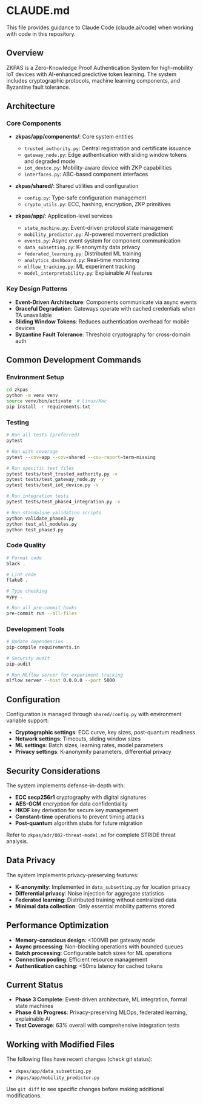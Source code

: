# CLAUDE.md

This file provides guidance to Claude Code (claude.ai/code) when working with code in this repository.

## Overview

ZKPAS is a Zero-Knowledge Proof Authentication System for high-mobility IoT devices with AI-enhanced predictive token learning. The system includes cryptographic protocols, machine learning components, and Byzantine fault tolerance.

## Architecture

### Core Components

- **zkpas/app/components/**: Core system entities
  - `trusted_authority.py`: Central registration and certificate issuance
  - `gateway_node.py`: Edge authentication with sliding window tokens and degraded mode
  - `iot_device.py`: Mobility-aware device with ZKP capabilities
  - `interfaces.py`: ABC-based component interfaces
  
- **zkpas/shared/**: Shared utilities and configuration
  - `config.py`: Type-safe configuration management
  - `crypto_utils.py`: ECC, hashing, encryption, ZKP primitives
  
- **zkpas/app/**: Application-level services
  - `state_machine.py`: Event-driven protocol state management
  - `mobility_predictor.py`: AI-powered movement prediction
  - `events.py`: Async event system for component communication
  - `data_subsetting.py`: K-anonymity data privacy
  - `federated_learning.py`: Distributed ML training
  - `analytics_dashboard.py`: Real-time monitoring
  - `mlflow_tracking.py`: ML experiment tracking
  - `model_interpretability.py`: Explainable AI features

### Key Design Patterns

- **Event-Driven Architecture**: Components communicate via async events
- **Graceful Degradation**: Gateways operate with cached credentials when TA unavailable
- **Sliding Window Tokens**: Reduces authentication overhead for mobile devices
- **Byzantine Fault Tolerance**: Threshold cryptography for cross-domain auth

## Common Development Commands

### Environment Setup
```bash
cd zkpas
python -m venv venv
source venv/bin/activate  # Linux/Mac
pip install -r requirements.txt
```

### Testing
```bash
# Run all tests (preferred)
pytest

# Run with coverage
pytest --cov=app --cov=shared --cov-report=term-missing

# Run specific test files
pytest tests/test_trusted_authority.py -v
pytest tests/test_gateway_node.py -v
pytest tests/test_iot_device.py -v

# Run integration tests
pytest tests/test_phase4_integration.py -v

# Run standalone validation scripts
python validate_phase3.py
python test_all_modules.py
python test_phase3.py
```

### Code Quality
```bash
# Format code
black .

# Lint code
flake8 .

# Type checking
mypy .

# Run all pre-commit hooks
pre-commit run --all-files
```

### Development Tools
```bash
# Update dependencies
pip-compile requirements.in

# Security audit
pip-audit

# Run MLflow server for experiment tracking
mlflow server --host 0.0.0.0 --port 5000
```

## Configuration

Configuration is managed through `shared/config.py` with environment variable support:

- **Cryptographic settings**: ECC curve, key sizes, post-quantum readiness
- **Network settings**: Timeouts, sliding window sizes
- **ML settings**: Batch sizes, learning rates, model parameters
- **Privacy settings**: K-anonymity parameters, differential privacy

## Security Considerations

The system implements defense-in-depth with:

- **ECC secp256r1** cryptography with digital signatures
- **AES-GCM** encryption for data confidentiality
- **HKDF** key derivation for secure key management
- **Constant-time** operations to prevent timing attacks
- **Post-quantum** algorithm stubs for future migration

Refer to `zkpas/adr/002-threat-model.md` for complete STRIDE threat analysis.

## Data Privacy

The system implements privacy-preserving features:

- **K-anonymity**: Implemented in `data_subsetting.py` for location privacy
- **Differential privacy**: Noise injection for aggregate statistics
- **Federated learning**: Distributed training without centralized data
- **Minimal data collection**: Only essential mobility patterns stored

## Performance Optimization

- **Memory-conscious design**: <100MB per gateway node
- **Async processing**: Non-blocking operations with bounded queues
- **Batch processing**: Configurable batch sizes for ML operations
- **Connection pooling**: Efficient resource management
- **Authentication caching**: <50ms latency for cached tokens

## Current Status

- **Phase 3 Complete**: Event-driven architecture, ML integration, formal state machines
- **Phase 4 In Progress**: Privacy-preserving MLOps, federated learning, explainable AI
- **Test Coverage**: 63% overall with comprehensive integration tests

## Working with Modified Files

The following files have recent changes (check git status):
- `zkpas/app/data_subsetting.py`
- `zkpas/app/mobility_predictor.py`

Use `git diff` to see specific changes before making additional modifications.